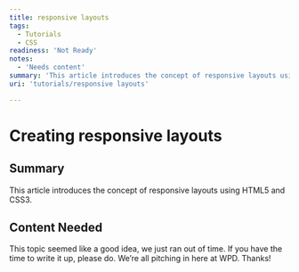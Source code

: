 ```yaml
---
title: responsive layouts
tags:
  - Tutorials
  - CSS
readiness: 'Not Ready'
notes:
  - 'Needs content'
summary: 'This article introduces the concept of responsive layouts using HTML5 and CSS3.'
uri: 'tutorials/responsive layouts'

---
```

# Creating responsive layouts

## Summary

This article introduces the concept of responsive layouts using HTML5 and CSS3.

## Content Needed

This topic seemed like a good idea, we just ran out of time. If you have the time to write it up, please do. We’re all pitching in here at WPD. Thanks!

